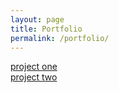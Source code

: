 ```yaml
---
layout: page
title: Portfolio
permalink: /portfolio/
---
```


<div class="row">
	<div class="column6"><a href="#">project one</a></div>
	<div class="column6"><a href="#">project two</a></div>
</div>
